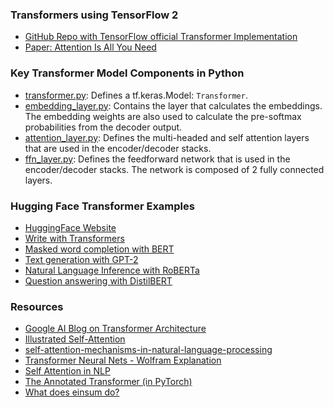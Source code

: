 ### Transformers using TensorFlow 2

* [GitHub Repo with TensorFlow official Transformer Implementation](https://github.com/tensorflow/models/tree/master/official/nlp/transformer)
* [Paper: Attention Is All You Need](https://arxiv.org/abs/1706.03762)

### Key Transformer Model Components in Python
* [transformer.py](parts-of-a-transformer/transformer.py): Defines a tf.keras.Model: `Transformer`.
* [embedding_layer.py](parts-of-a-transformer/embedding_layer.py): Contains the layer that calculates the embeddings. The embedding weights are also used to calculate the pre-softmax probabilities from the decoder output.
* [attention_layer.py](parts-of-a-transformer/attention_layer.py): Defines the multi-headed and self attention layers that are used in the encoder/decoder stacks.
* [ffn_layer.py](parts-of-a-transformer/ffn_layer.py): Defines the feedforward network that is used in the encoder/decoder stacks. The network is composed of 2 fully connected layers.

### Hugging Face Transformer Examples

* [HuggingFace Website](https://huggingface.co/)
* [Write with Transformers](https://transformer.huggingface.co/)
* [Masked word completion with BERT](https://huggingface.co/bert-base-uncased?text=Paris+is+the+%5BMASK%5D+of+France)
* [Text generation with GPT-2](https://huggingface.co/gpt2?text=A+long+time+ago%2C+)
* [Natural Language Inference with RoBERTa](https://huggingface.co/roberta-large-mnli?text=The+dog+was+lost.+Nobody+lost+any+animal)
* [Question answering with DistilBERT](https://huggingface.co/distilbert-base-uncased-distilled-squad?text=Which+name+is+also+used+to+describe+the+Amazon+rainforest+in+English%3F&context=The+Amazon+rainforest+%28Portuguese%3A+Floresta+Amaz%C3%B4nica+or+Amaz%C3%B4nia%3B+Spanish%3A+Selva+Amaz%C3%B3nica%2C+Amazon%C3%ADa+or+usually+Amazonia%3B+French%3A+For%C3%AAt+amazonienne%3B+Dutch%3A+Amazoneregenwoud%29%2C+also+known+in+English+as+Amazonia+or+the+Amazon+Jungle%2C+is+a+moist+broadleaf+forest+that+covers+most+of+the+Amazon+basin+of+South+America.+This+basin+encompasses+7%2C000%2C000+square+kilometres+%282%2C700%2C000+sq+mi%29%2C+of+which+5%2C500%2C000+square+kilometres+%282%2C100%2C000+sq+mi%29+are+covered+by+the+rainforest.+This+region+includes+territory+belonging+to+nine+nations.+The+majority+of+the+forest+is+contained+within+Brazil%2C+with+60%25+of+the+rainforest%2C+followed+by+Peru+with+13%25%2C+Colombia+with+10%25%2C+and+with+minor+amounts+in+Venezuela%2C+Ecuador%2C+Bolivia%2C+Guyana%2C+Suriname+and+French+Guiana.+States+or+departments+in+four+nations+contain+%22Amazonas%22+in+their+names.+The+Amazon+represents+over+half+of+the+planet%27s+remaining+rainforests%2C+and+comprises+the+largest+and+most+biodiverse+tract+of+tropical+rainforest+in+the+world%2C+with+an+estimated+390+billion+individual+trees+divided+into+16%2C000+species)

### Resources
* [Google AI Blog on Transformer Architecture](https://ai.googleblog.com/2017/08/transformer-novel-neural-network.html)
* [Illustrated Self-Attention](https://towardsdatascience.com/illustrated-self-attention-2d627e33b20a)
* [self-attention-mechanisms-in-natural-language-processing](https://www.alibabacloud.com/blog/self-attention-mechanisms-in-natural-language-processing_593968)
* [Transformer Neural Nets - Wolfram Explanation](https://www.wolfram.com/language/12/neural-network-framework/use-transformer-neural-nets.html?product=mathematica)
* [Self Attention in NLP](https://www.geeksforgeeks.org/self-attention-in-nlp/)
* [The Annotated Transformer (in PyTorch)](http://nlp.seas.harvard.edu/2018/04/03/attention.html)
* [What does einsum do?](https://www.tensorflow.org/api_docs/python/tf/einsum)
